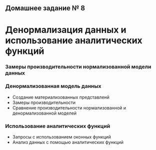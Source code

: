 ## Домашнее задание № 8 ##
# Денормализация данных и использование аналитических функций #

### Замеры производительности нормализованной модели данных ###
### Денормализованная модель данных ###
* Создание материализованных представленй
* Замеры производительности
* Сравнение производительности нормализованной и денормализованной моделей
   
### Использование аналитических функций ###
* Запросы с использованием оконных функций
* Анализ данных с помощью аналитических функций

